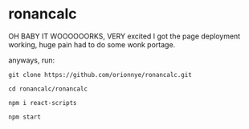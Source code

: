 # ronancalc
OH BABY IT WOOOOOORKS,
VERY excited I got the page deployment working, huge pain had to do some wonk portage.

anyways, run:


```git clone https://github.com/orionnye/ronancalc.git```

```cd ronancalc/ronancalc```

```npm i react-scripts```

```npm start```
